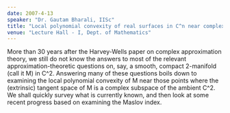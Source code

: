 ```yaml
---
date: 2007-4-13
speaker: "Dr. Gautam Bharali, IISc"
title: "Local polynomial convexity of real surfaces in C^n near complex tangencies"
venue: "Lecture Hall - I, Dept. of Mathematics"
---
```

More than 30 years after the Harvey-Wells paper on complex
approximation theory, we still do not know the answers to most of
the relevant approximation-theoretic questions on, say, a smooth,
compact 2-manifold (call it M) in C^2. Answering many of these
questions boils down to examining the local polynomial convexity of
M near those points where the (extrinsic) tangent space of M is a
complex subspace of the ambient C^2. We shall quickly survey what is
currently known, and then look at some recent progress based on
examining the Maslov index.
